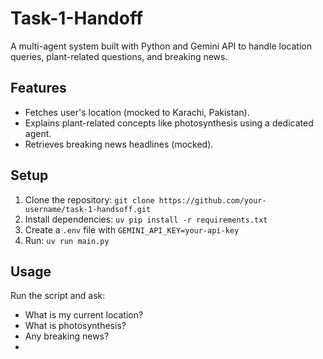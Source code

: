 # Task-1-Handoff
A multi-agent system built with Python and Gemini API to handle location queries, plant-related questions, and breaking news.

## Features
- Fetches user's location (mocked to Karachi, Pakistan).
- Explains plant-related concepts like photosynthesis using a dedicated agent.
- Retrieves breaking news headlines (mocked).

## Setup
1. Clone the repository: `git clone https://github.com/your-username/task-1-handsoff.git`
2. Install dependencies: `uv pip install -r requirements.txt`
3. Create a `.env` file with `GEMINI_API_KEY=your-api-key`
4. Run: `uv run main.py`

## Usage
Run the script and ask:
- What is my current location?
- What is photosynthesis?
- Any breaking news?
- 
